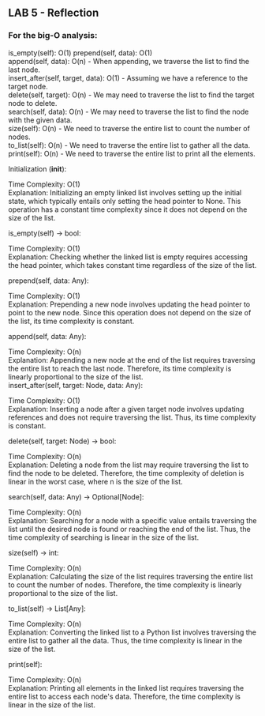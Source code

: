 ## LAB 5 - Reflection

### For the big-O analysis:

is_empty(self): O(1)
prepend(self, data): O(1)    
append(self, data): O(n) - When appending, we traverse the list to find the last node.    
insert_after(self, target, data): O(1) - Assuming we have a reference to the target node.    
delete(self, target): O(n) - We may need to traverse the list to find the target node to delete.    
search(self, data): O(n) - We may need to traverse the list to find the node with the given data.    
size(self): O(n) - We need to traverse the entire list to count the number of nodes.     
to_list(self): O(n) - We need to traverse the entire list to gather all the data.     
print(self): O(n) - We need to traverse the entire list to print all the elements.    




Initialization (__init__):    
     
Time Complexity: O(1)     
Explanation: Initializing an empty linked list involves setting up the initial state, which typically entails only setting the head pointer to None. This operation has a constant time complexity since it does not depend on the size of the list.     
    
is_empty(self) -> bool:    
    
Time Complexity: O(1)      
Explanation: Checking whether the linked list is empty requires accessing the head pointer, which takes constant time regardless of the size of the list.    
     
prepend(self, data: Any):    
     
Time Complexity: O(1)       
Explanation: Prepending a new node involves updating the head pointer to point to the new node. Since this operation does not depend on the size of the list, its time complexity is constant.       
     
append(self, data: Any):      
      
Time Complexity: O(n)      
Explanation: Appending a new node at the end of the list requires traversing the entire list to reach the last node. Therefore, its time complexity is linearly proportional to the size of the list.      
insert_after(self, target: Node, data: Any):      
      
Time Complexity: O(1)      
Explanation: Inserting a node after a given target node involves updating references and does not require traversing the list. Thus, its time complexity is constant.
       
delete(self, target: Node) -> bool:          
      
Time Complexity: O(n)       
Explanation: Deleting a node from the list may require traversing the list to find the node to be deleted. Therefore, the time complexity of deletion is linear in the worst case, where n is the size of the list.      
    
search(self, data: Any) -> Optional[Node]:     
       
Time Complexity: O(n)      
Explanation: Searching for a node with a specific value entails traversing the list until the desired node is found or reaching the end of the list. Thus, the time complexity of searching is linear in the size of the list.      
    
size(self) -> int:      
       
Time Complexity: O(n)     
Explanation: Calculating the size of the list requires traversing the entire list to count the number of nodes. Therefore, the time complexity is linearly proportional to the size of the list.     
       
to_list(self) -> List[Any]:      
        
Time Complexity: O(n)        
Explanation: Converting the linked list to a Python list involves traversing the entire list to gather all the data. Thus, the time complexity is linear in the size of the list.       
      
print(self):      
      
Time Complexity: O(n)       
Explanation: Printing all elements in the linked list requires traversing the entire list to access each node's data. Therefore, the time complexity is linear in the size of the list.       